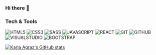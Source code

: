 ### Hi there 👋

<!--
**csswoman/csswoman** is a ✨ _special_ ✨ repository because its `README.md` (this file) appears on your GitHub profile.

Here are some ideas to get you started:

- 🔭 I’m currently working on ...
- 🌱 I’m currently learning ...
- 👯 I’m looking to collaborate on ...
- 🤔 I’m looking for help with ...
- 💬 Ask me about ...
- 📫 How to reach me: ...
- 😄 Pronouns: ...
- ⚡ Fun fact: ...
-->

### Tech & Tools

![HTML5](https://img.shields.io/badge/-HTML5-8787ff?style=flat&logo=html5&logoColor=white)
![CSS3](https://img.shields.io/badge/-CSS3-8787ff?style=flat&logo=css3&logoColor=white)
![SASS](https://img.shields.io/badge/-Sass-8787ff?style=flat&logo=sass&logoColor=white)
![JAVASCRIPT](https://img.shields.io/badge/-JavaScript-8787ff?style=flat&logo=javascript&logoColor=white)
![REACT](https://img.shields.io/badge/-React-8787ff?style=flat&logo=react&logoColor=white)
![GIT](http://img.shields.io/badge/-Git-8787ff?style=flat&logo=git&logoColor=white)
![GITHUB](http://img.shields.io/badge/-Github-8787ff?style=flat&logo=github&logoColor=white)
![VISUALSTUDIO](http://img.shields.io/badge/-VS%20Code-8787ff?style=flat&logo=visual%20studio%20code&logoColor=white)
![BOOTSTRAP](http://img.shields.io/badge/-Bootstrap-8787ff?style=flat&logo=bootstrap&logoColor=white)

[![Karla Agraz's GitHub stats](https://github-readme-stats.vercel.app/api?username=csswoman&show_icons=true&theme=outrun)](https://github.com/csswoman/github-readme-stats)
